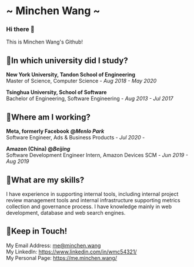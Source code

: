# ~ Minchen Wang ~

### Hi there 👋

This is Minchen Wang's Github!

## 🧶In which university did I study?

**New York University, Tandon School of Engineering**   
Master of Science, Computer Science - _Aug 2018 - May 2020_  

**Tsinghua University, School of Software**  
Bachelor of Engineering, Software Engineering - _Aug 2013 - Jul 2017_  

## 🎨Where am I working?

**Meta, formerly Facebook @_Menlo Park_**  
Software Engineer, Ads & Business Products - _Jul 2020 -_  

**Amazon (China) @_Beijing_**  
Software Development Engineer Intern, Amazon Devices SCM - _Jun 2019 - Aug 2019_  

## 🎯What are my skills?
I have experience in supporting internal tools, including internal project review management tools and internal infrastructure supporting metrics collection and governance process. I have knowledge mainly in web development, database and web search engines.

## 👀Keep in Touch!

My Email Address: me@minchen.wang  
My LinkedIn: https://www.linkedin.com/in/wmc54321/  
My Personal Page: https://me.minchen.wang/  

<!--
我的中文博客: https://blog.minchen.wang/  
-->

<!--
**wmc54321/wmc54321** is a ✨ _special_ ✨ repository because its `README.md` (this file) appears on your GitHub profile.

Here are some ideas to get you started:

- 🔭 I’m currently working on ...
- 🌱 I’m currently learning ...
- 👯 I’m looking to collaborate on ...
- 🤔 I’m looking for help with ...
- 💬 Ask me about ...
- 📫 How to reach me: ...
- 😄 Pronouns: ...
- ⚡ Fun fact: ...
-->
